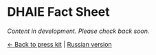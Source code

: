 # DHAIE Fact Sheet

*Content in development. Please check back soon.*

[← Back to press kit](README.en.md) | [Russian version](fact_sheet.md)
